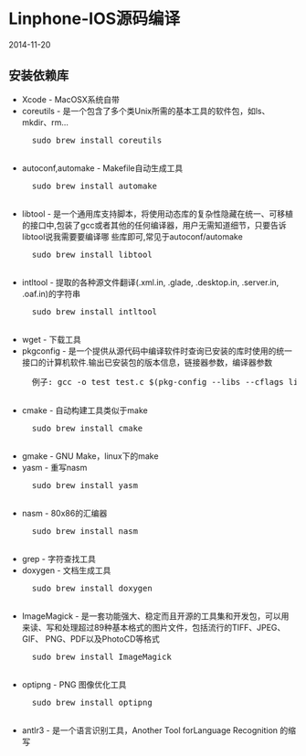 # Linphone-IOS源码编译
2014-11-20

## 安装依赖库
* Xcode - MacOSX系统自带
* coreutils - 是一个包含了多个类Unix所需的基本工具的软件包，如ls、mkdir、rm...
	<pre>
	sudo brew install coreutils
	</pre>
* autoconf,automake - Makefile自动生成工具
	<pre>
	sudo brew install automake
	</pre>
* libtool - 是一个通用库支持脚本，将使用动态库的复杂性隐藏在统一、可移植的接口中,包装了gcc或者其他的任何编译器，用户无需知道细节，只要告诉libtool说我需要要编译哪 些库即可,常见于autoconf/automake
	<pre>
	sudo brew install libtool
	</pre>
* intltool -  提取的各种源文件翻译(.xml.in, .glade, .desktop.in, .server.in, .oaf.in)的字符串
	<pre>
	sudo brew install intltool
	</pre>
* wget - 下载工具
* pkgconfig - 是一个提供从源代码中编译软件时查询已安装的库时使用的统一接口的计算机软件.输出已安装包的版本信息，链接器参数，编译器参数
	<pre>
	例子: gcc -o test test.c $(pkg-config --libs --cflags libpng)
	</pre>
* cmake - 自动构建工具类似于make
	<pre>
	sudo brew install cmake
	</pre>
* gmake - GNU Make，linux下的make
* yasm - 重写nasm
	<pre>
	sudo brew install yasm
	</pre>
* nasm - 80x86的汇编器
	<pre>
	sudo brew install nasm
	</pre>
* grep - 字符查找工具
* doxygen - 文档生成工具
	<pre>
	sudo brew install doxygen
	</pre>
* ImageMagick - 是一套功能强大、稳定而且开源的工具集和开发包，可以用来读、写和处理超过89种基本格式的图片文件，包括流行的TIFF、JPEG、GIF、 PNG、PDF以及PhotoCD等格式
	<pre>
	sudo brew install ImageMagick
	</pre>
* optipng - PNG 图像优化工具
	<pre>
	sudo brew install optipng
	</pre>
* antlr3 - 是一个语言识别工具，Another Tool forLanguage Recognition 的缩写